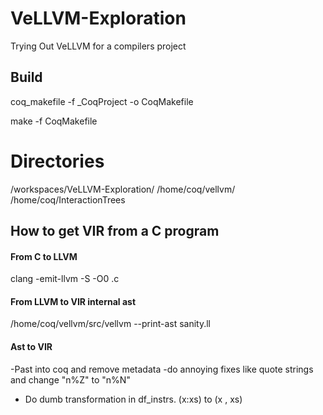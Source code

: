 # VeLLVM-Exploration
Trying Out VeLLVM for a compilers project

## Build
coq_makefile -f _CoqProject -o CoqMakefile

make -f CoqMakefile


# Directories
/workspaces/VeLLVM-Exploration/
/home/coq/vellvm/
/home/coq/InteractionTrees

## How to get VIR from a C program

#### From C to LLVM
clang -emit-llvm -S -O0 <filename>.c

#### From LLVM to VIR internal ast
/home/coq/vellvm/src/vellvm --print-ast sanity.ll

#### Ast to VIR 
-Past into coq and remove metadata
-do annoying fixes like quote strings and change "n%Z" to "n%N"
- Do dumb transformation in df_instrs. (x:xs) to (x , xs)